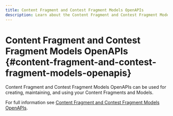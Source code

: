 ```yaml
---
title: Content Fragment and Contest Fragment Models OpenAPIs
description: Learn about the Content Fragment and Contest Fragment Models OpenAPIs.
---
```

# Content Fragment and Contest Fragment Models OpenAPIs {#content-fragment-and-contest-fragment-models-openapis}

Content Fragment and Contest Fragment Models OpenAPIs can be used for creating, maintaining, and using your Content Fragments and Models.

For full information see [Content Fragment and Contest Fragment Models OpenAPIs](https://developer.adobe.com/experience-cloud/experience-manager-apis/api/stable/sites/).